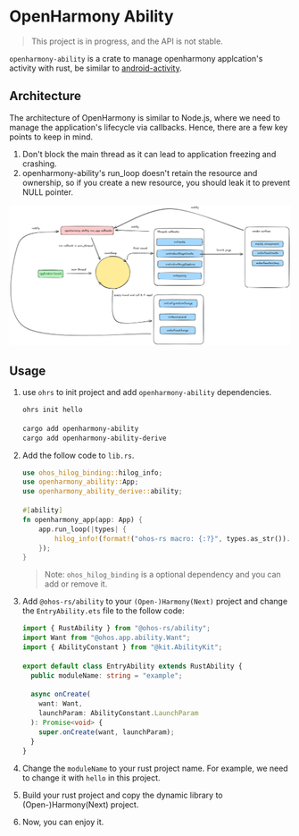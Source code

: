 # OpenHarmony Ability

> This project is in progress, and the API is not stable.

`openharmony-ability` is a crate to manage openharmony applcation's activity with rust, be similar to [android-activity](https://github.com/rust-mobile/android-activity).

## Architecture

The architecture of OpenHarmony is similar to Node.js, where we need to manage the application's lifecycle via callbacks. Hence, there are a few key points to keep in mind.

1. Don't block the main thread as it can lead to application freezing and crashing.
2. openharmony-ability's run_loop doesn't retain the resource and ownership, so if you create a new resource, you should leak it to prevent NULL pointer.

![Architecture](/fixtures/openharmony-ability.png)

## Usage

1. use `ohrs` to init project and add `openharmony-ability` dependencies.

   ```bash
   ohrs init hello

   cargo add openharmony-ability
   cargo add openharmony-ability-derive
   ```

2. Add the follow code to `lib.rs`.

   ```rust
   use ohos_hilog_binding::hilog_info;
   use openharmony_ability::App;
   use openharmony_ability_derive::ability;

   #[ability]
   fn openharmony_app(app: App) {
       app.run_loop(|types| {
           hilog_info!(format!("ohos-rs macro: {:?}", types.as_str()).as_str());
       });
   }
   ```

   > Note: `ohos_hilog_binding` is a optional dependency and you can add or remove it.

3. Add `@ohos-rs/ability` to your `(Open-)Harmony(Next)` project and change the `EntryAbility.ets` file to the follow code:

   ```ts
   import { RustAbility } from "@ohos-rs/ability";
   import Want from "@ohos.app.ability.Want";
   import { AbilityConstant } from "@kit.AbilityKit";

   export default class EntryAbility extends RustAbility {
     public moduleName: string = "example";

     async onCreate(
       want: Want,
       launchParam: AbilityConstant.LaunchParam
     ): Promise<void> {
       super.onCreate(want, launchParam);
     }
   }
   ```

4. Change the `moduleName` to your rust project name. For example, we need to change it with `hello` in this project.

5. Build your rust project and copy the dynamic library to (Open-)Harmony(Next) project.

6. Now, you can enjoy it.
